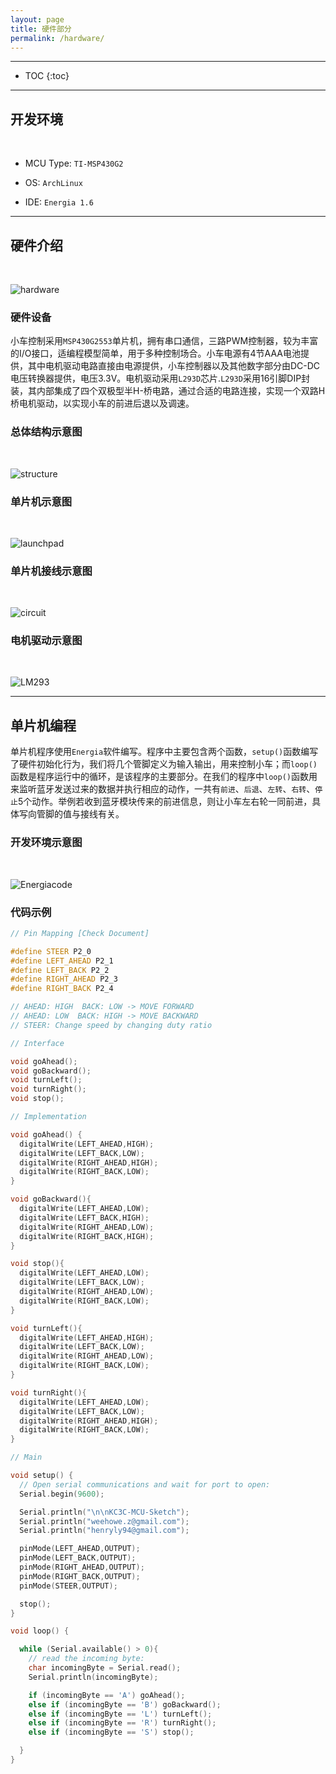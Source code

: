 ```yaml
---
layout: page
title: 硬件部分
permalink: /hardware/
---
```


---

<!-- 这是用来生成目录的 -->
* TOC
{:toc}

---

<!-- anchor -->

## 开发环境

<br/>

- MCU Type: `TI-MSP430G2`

- OS: `ArchLinux`

- IDE: `Energia 1.6`

---

## 硬件介绍

<br/>

![hardware]({{site.baseurl}}/img/hardware.jpg)

### 硬件设备

小车控制采用`MSP430G2553`单片机，拥有串口通信，三路PWM控制器，较为丰富的I/O接口，适编程模型简单，用于多种控制场合。小车电源有4节AAA电池提供，其中电机驱动电路直接由电源提供，小车控制器以及其他数字部分由DC-DC电压转换器提供，电压3.3V。电机驱动采用`L293D`芯片.`L293D`采用16引脚DIP封装，其内部集成了四个双极型半H-桥电路，通过合适的电路连接，实现一个双路H桥电机驱动，以实现小车的前进后退以及调速。

### 总体结构示意图

<br/>

![structure]({{site.baseurl}}/img/hardware-structure.png)

### 单片机示意图

<br/>

![launchpad]({{site.cdn.url}}/launchpad.jpg)

### 单片机接线示意图

<br/>

![circuit]({{site.baseurl}}/img/circuit.jpg)

### 电机驱动示意图

<br/>

![LM293]({{site.cdn.url}}/LM293.png)

---

## 单片机编程

单片机程序使用`Energia`软件编写。程序中主要包含两个函数，`setup()`函数编写了硬件初始化行为，我们将几个管脚定义为输入输出，用来控制小车；而`loop()`函数是程序运行中的循环，是该程序的主要部分。在我们的程序中`loop()`函数用来监听蓝牙发送过来的数据并执行相应的动作，一共有`前进`、`后退`、`左转`、`右转`、`停止`5个动作。举例若收到蓝牙模块传来的前进信息，则让小车左右轮一同前进，具体写向管脚的值与接线有关。

### 开发环境示意图

<br/>

![Energiacode]({{site.baseurl}}/img/energiacode.png)

### 代码示例

```c++
// Pin Mapping [Check Document]

#define STEER P2_0
#define LEFT_AHEAD P2_1
#define LEFT_BACK P2_2
#define RIGHT_AHEAD P2_3
#define RIGHT_BACK P2_4

// AHEAD: HIGH  BACK: LOW -> MOVE FORWARD
// AHEAD: LOW  BACK: HIGH -> MOVE BACKWARD
// STEER: Change speed by changing duty ratio

// Interface

void goAhead();
void goBackward();
void turnLeft();
void turnRight();
void stop();

// Implementation

void goAhead() {
  digitalWrite(LEFT_AHEAD,HIGH);
  digitalWrite(LEFT_BACK,LOW);
  digitalWrite(RIGHT_AHEAD,HIGH);
  digitalWrite(RIGHT_BACK,LOW);
}

void goBackward(){
  digitalWrite(LEFT_AHEAD,LOW);
  digitalWrite(LEFT_BACK,HIGH);
  digitalWrite(RIGHT_AHEAD,LOW);
  digitalWrite(RIGHT_BACK,HIGH);
}

void stop(){
  digitalWrite(LEFT_AHEAD,LOW);
  digitalWrite(LEFT_BACK,LOW);
  digitalWrite(RIGHT_AHEAD,LOW);
  digitalWrite(RIGHT_BACK,LOW);
}

void turnLeft(){
  digitalWrite(LEFT_AHEAD,HIGH);
  digitalWrite(LEFT_BACK,LOW);
  digitalWrite(RIGHT_AHEAD,LOW);
  digitalWrite(RIGHT_BACK,LOW);
}

void turnRight(){
  digitalWrite(LEFT_AHEAD,LOW);
  digitalWrite(LEFT_BACK,LOW);
  digitalWrite(RIGHT_AHEAD,HIGH);
  digitalWrite(RIGHT_BACK,LOW);
}

// Main

void setup() {
  // Open serial communications and wait for port to open:
  Serial.begin(9600);

  Serial.println("\n\nKC3C-MCU-Sketch");
  Serial.println("weehowe.z@gmail.com");
  Serial.println("henryly94@gmail.com");

  pinMode(LEFT_AHEAD,OUTPUT);
  pinMode(LEFT_BACK,OUTPUT);
  pinMode(RIGHT_AHEAD,OUTPUT);
  pinMode(RIGHT_BACK,OUTPUT);
  pinMode(STEER,OUTPUT);

  stop();
}

void loop() {

  while (Serial.available() > 0){
    // read the incoming byte:
    char incomingByte = Serial.read();
    Serial.println(incomingByte);

    if (incomingByte == 'A') goAhead();
    else if (incomingByte == 'B') goBackward();
    else if (incomingByte == 'L') turnLeft();
    else if (incomingByte == 'R') turnRight();
    else if (incomingByte == 'S') stop();

  }
}
```
